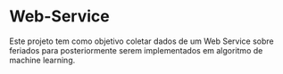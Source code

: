 # Web-Service
Este projeto tem como objetivo coletar dados de um Web Service sobre feriados para posteriormente serem implementados em algoritmo de machine learning.

